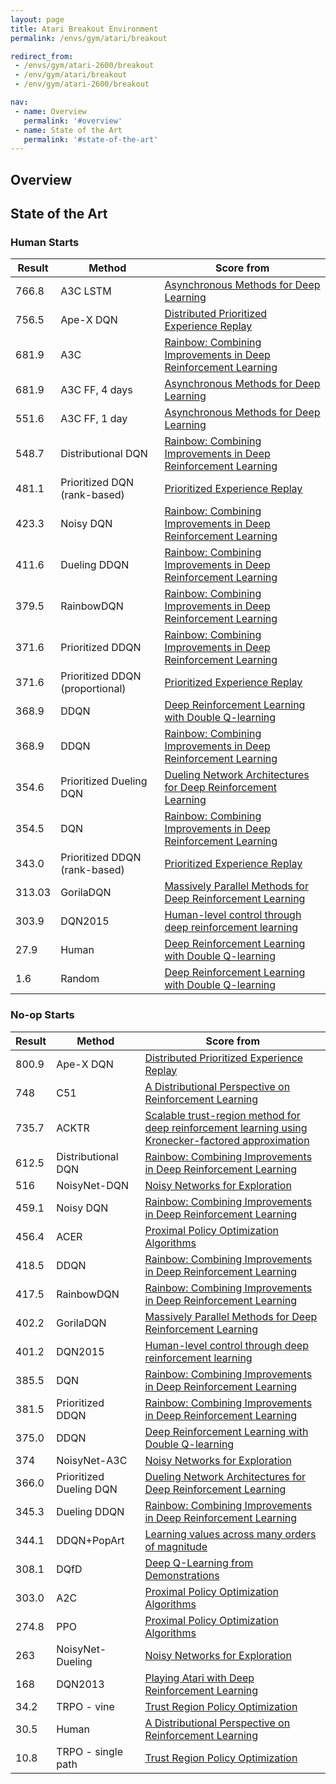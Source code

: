 ```yaml
---
layout: page
title: Atari Breakout Environment
permalink: /envs/gym/atari/breakout

redirect_from:
 - /envs/gym/atari-2600/breakout
 - /env/gym/atari/breakout
 - /env/gym/atari-2600/breakout

nav:
 - name: Overview
   permalink: '#overview'
 - name: State of the Art
   permalink: '#state-of-the-art'
---
```



## Overview

## State of the Art

### Human Starts

| Result | Method | Score from |
|--------|--------|------------|
| 766.8 | A3C LSTM | [Asynchronous Methods for Deep Learning](https://arxiv.org/abs/1602.01783) |
| 756.5 | Ape-X DQN | [Distributed Prioritized Experience Replay](https://arxiv.org/abs/1803.00933) |
| 681.9 | A3C | [Rainbow: Combining Improvements in Deep Reinforcement Learning](https://arxiv.org/abs/1710.02298) |
| 681.9 | A3C FF, 4 days | [Asynchronous Methods for Deep Learning](https://arxiv.org/abs/1602.01783) |
| 551.6 | A3C FF, 1 day | [Asynchronous Methods for Deep Learning](https://arxiv.org/abs/1602.01783) |
| 548.7 | Distributional DQN | [Rainbow: Combining Improvements in Deep Reinforcement Learning](https://arxiv.org/abs/1710.02298) |
| 481.1 | Prioritized DQN (rank-based) | [Prioritized Experience Replay](https://arxiv.org/abs/1511.05952) |
| 423.3 | Noisy DQN | [Rainbow: Combining Improvements in Deep Reinforcement Learning](https://arxiv.org/abs/1710.02298) |
| 411.6 | Dueling DDQN | [Rainbow: Combining Improvements in Deep Reinforcement Learning](https://arxiv.org/abs/1710.02298) |
| 379.5 | RainbowDQN | [Rainbow: Combining Improvements in Deep Reinforcement Learning](https://arxiv.org/abs/1710.02298) |
| 371.6 | Prioritized DDQN | [Rainbow: Combining Improvements in Deep Reinforcement Learning](https://arxiv.org/abs/1710.02298) |
| 371.6 | Prioritized DDQN (proportional) | [Prioritized Experience Replay](https://arxiv.org/abs/1511.05952) |
| 368.9 | DDQN | [Deep Reinforcement Learning with Double Q-learning](https://arxiv.org/abs/1509.06461) |
| 368.9 | DDQN | [Rainbow: Combining Improvements in Deep Reinforcement Learning](https://arxiv.org/abs/1710.02298) |
| 354.6 | Prioritized Dueling DQN | [Dueling Network Architectures for Deep Reinforcement Learning](https://arxiv.org/abs/1511.06581) |
| 354.5 | DQN | [Rainbow: Combining Improvements in Deep Reinforcement Learning](https://arxiv.org/abs/1710.02298) |
| 343.0 | Prioritized DDQN (rank-based) | [Prioritized Experience Replay](https://arxiv.org/abs/1511.05952) |
| 313.03 | GorilaDQN | [Massively Parallel Methods for Deep Reinforcement Learning](https://arxiv.org/abs/1507.04296) |
| 303.9 | DQN2015 | [Human-level control through deep reinforcement learning](https://web.stanford.edu/class/psych209/Readings/MnihEtAlHassibis15NatureControlDeepRL.pdf) |
| 27.9 | Human | [Deep Reinforcement Learning with Double Q-learning](https://arxiv.org/abs/1509.06461) |
| 1.6 | Random | [Deep Reinforcement Learning with Double Q-learning](https://arxiv.org/abs/1509.06461) |

### No-op Starts

| Result | Method | Score from |
|--------|--------|------------|
| 800.9 | Ape-X DQN | [Distributed Prioritized Experience Replay](https://arxiv.org/abs/1803.00933) |
| 748 | C51 | [A Distributional Perspective on Reinforcement Learning](https://arxiv.org/abs/1707.06887) |
| 735.7 | ACKTR | [Scalable trust-region method for deep reinforcement learning using Kronecker-factored approximation](https://arxiv.org/abs/1708.05144) |
| 612.5 | Distributional DQN | [Rainbow: Combining Improvements in Deep Reinforcement Learning](https://arxiv.org/abs/1710.02298) |
| 516 | NoisyNet-DQN | [Noisy Networks for Exploration](https://arxiv.org/abs/1706.10295) |
| 459.1 | Noisy DQN | [Rainbow: Combining Improvements in Deep Reinforcement Learning](https://arxiv.org/abs/1710.02298) |
| 456.4 | ACER | [Proximal Policy Optimization Algorithms](https://arxiv.org/abs/1707.06347) |
| 418.5 | DDQN | [Rainbow: Combining Improvements in Deep Reinforcement Learning](https://arxiv.org/abs/1710.02298) |
| 417.5 | RainbowDQN | [Rainbow: Combining Improvements in Deep Reinforcement Learning](https://arxiv.org/abs/1710.02298) |
| 402.2 | GorilaDQN | [Massively Parallel Methods for Deep Reinforcement Learning](https://arxiv.org/abs/1507.04296) |
| 401.2 | DQN2015 | [Human-level control through deep reinforcement learning](https://web.stanford.edu/class/psych209/Readings/MnihEtAlHassibis15NatureControlDeepRL.pdf) |
| 385.5 | DQN | [Rainbow: Combining Improvements in Deep Reinforcement Learning](https://arxiv.org/abs/1710.02298) |
| 381.5 | Prioritized DDQN | [Rainbow: Combining Improvements in Deep Reinforcement Learning](https://arxiv.org/abs/1710.02298) |
| 375.0 | DDQN | [Deep Reinforcement Learning with Double Q-learning](https://arxiv.org/abs/1509.06461) |
| 374 | NoisyNet-A3C | [Noisy Networks for Exploration](https://arxiv.org/abs/1706.10295) |
| 366.0 | Prioritized Dueling DQN | [Dueling Network Architectures for Deep Reinforcement Learning](https://arxiv.org/abs/1511.06581) |
| 345.3 | Dueling DDQN | [Rainbow: Combining Improvements in Deep Reinforcement Learning](https://arxiv.org/abs/1710.02298) |
| 344.1 | DDQN+PopArt | [Learning values across many orders of magnitude](https://arxiv.org/abs/1602.07714) |
| 308.1 | DQfD | [Deep Q-Learning from Demonstrations](https://arxiv.org/abs/1704.03732) |
| 303.0 | A2C | [Proximal Policy Optimization Algorithms](https://arxiv.org/abs/1707.06347) |
| 274.8 | PPO | [Proximal Policy Optimization Algorithms](https://arxiv.org/abs/1707.06347) |
| 263 | NoisyNet-Dueling | [Noisy Networks for Exploration](https://arxiv.org/abs/1706.10295) |
| 168 | DQN2013 | [Playing Atari with Deep Reinforcement Learning](https://arxiv.org/abs/1312.5602) |
| 34.2 | TRPO - vine | [Trust Region Policy Optimization](https://arxiv.org/abs/1502.05477) |
| 30.5 | Human | [A Distributional Perspective on Reinforcement Learning](https://arxiv.org/abs/1707.06887) |
| 10.8 | TRPO - single path | [Trust Region Policy Optimization](https://arxiv.org/abs/1502.05477) |

